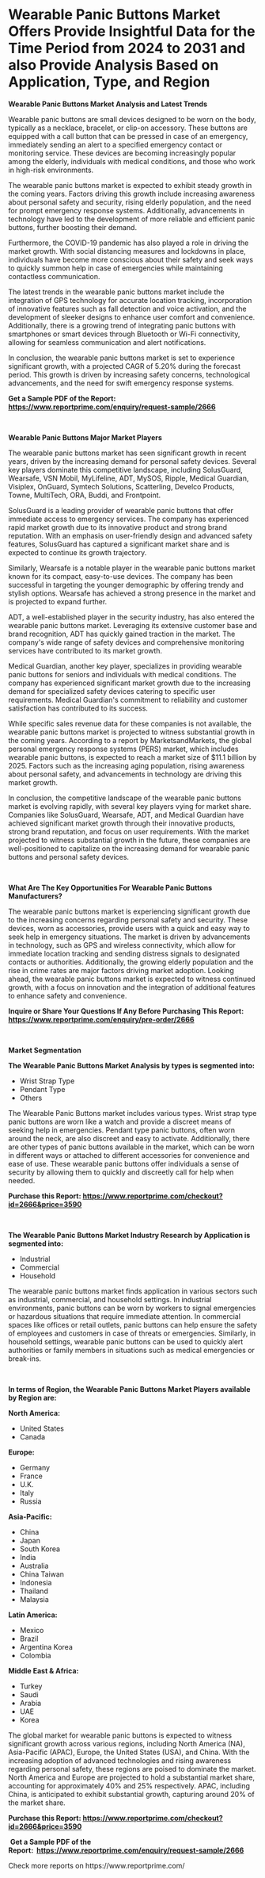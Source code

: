 <p><h1>Wearable Panic Buttons Market Offers Provide Insightful Data for the Time Period from 2024 to 2031 and also Provide Analysis Based on Application, Type, and Region</h1></p><p><strong>Wearable Panic Buttons Market Analysis and Latest Trends</strong></p>
<p><p>Wearable panic buttons are small devices designed to be worn on the body, typically as a necklace, bracelet, or clip-on accessory. These buttons are equipped with a call button that can be pressed in case of an emergency, immediately sending an alert to a specified emergency contact or monitoring service. These devices are becoming increasingly popular among the elderly, individuals with medical conditions, and those who work in high-risk environments.</p><p>The wearable panic buttons market is expected to exhibit steady growth in the coming years. Factors driving this growth include increasing awareness about personal safety and security, rising elderly population, and the need for prompt emergency response systems. Additionally, advancements in technology have led to the development of more reliable and efficient panic buttons, further boosting their demand.</p><p>Furthermore, the COVID-19 pandemic has also played a role in driving the market growth. With social distancing measures and lockdowns in place, individuals have become more conscious about their safety and seek ways to quickly summon help in case of emergencies while maintaining contactless communication.</p><p>The latest trends in the wearable panic buttons market include the integration of GPS technology for accurate location tracking, incorporation of innovative features such as fall detection and voice activation, and the development of sleeker designs to enhance user comfort and convenience. Additionally, there is a growing trend of integrating panic buttons with smartphones or smart devices through Bluetooth or Wi-Fi connectivity, allowing for seamless communication and alert notifications.</p><p>In conclusion, the wearable panic buttons market is set to experience significant growth, with a projected CAGR of 5.20% during the forecast period. This growth is driven by increasing safety concerns, technological advancements, and the need for swift emergency response systems.</p></p>
<p><strong>Get a Sample PDF of the Report:&nbsp; <a href="https://www.reportprime.com/enquiry/request-sample/2666">https://www.reportprime.com/enquiry/request-sample/2666</a></strong></p>
<p>&nbsp;</p>
<p><strong>Wearable Panic Buttons Major Market Players</strong></p>
<p><p>The wearable panic buttons market has seen significant growth in recent years, driven by the increasing demand for personal safety devices. Several key players dominate this competitive landscape, including SolusGuard, Wearsafe, VSN Mobil, MyLifeline, ADT, MySOS, Ripple, Medical Guardian, Visiplex, OnGuard, Symtech Solutions, Scatterling, Develco Products, Towne, MultiTech, ORA, Buddi, and Frontpoint.</p><p>SolusGuard is a leading provider of wearable panic buttons that offer immediate access to emergency services. The company has experienced rapid market growth due to its innovative product and strong brand reputation. With an emphasis on user-friendly design and advanced safety features, SolusGuard has captured a significant market share and is expected to continue its growth trajectory.</p><p>Similarly, Wearsafe is a notable player in the wearable panic buttons market known for its compact, easy-to-use devices. The company has been successful in targeting the younger demographic by offering trendy and stylish options. Wearsafe has achieved a strong presence in the market and is projected to expand further.</p><p>ADT, a well-established player in the security industry, has also entered the wearable panic buttons market. Leveraging its extensive customer base and brand recognition, ADT has quickly gained traction in the market. The company's wide range of safety devices and comprehensive monitoring services have contributed to its market growth.</p><p>Medical Guardian, another key player, specializes in providing wearable panic buttons for seniors and individuals with medical conditions. The company has experienced significant market growth due to the increasing demand for specialized safety devices catering to specific user requirements. Medical Guardian's commitment to reliability and customer satisfaction has contributed to its success.</p><p>While specific sales revenue data for these companies is not available, the wearable panic buttons market is projected to witness substantial growth in the coming years. According to a report by MarketsandMarkets, the global personal emergency response systems (PERS) market, which includes wearable panic buttons, is expected to reach a market size of $11.1 billion by 2025. Factors such as the increasing aging population, rising awareness about personal safety, and advancements in technology are driving this market growth.</p><p>In conclusion, the competitive landscape of the wearable panic buttons market is evolving rapidly, with several key players vying for market share. Companies like SolusGuard, Wearsafe, ADT, and Medical Guardian have achieved significant market growth through their innovative products, strong brand reputation, and focus on user requirements. With the market projected to witness substantial growth in the future, these companies are well-positioned to capitalize on the increasing demand for wearable panic buttons and personal safety devices.</p></p>
<p>&nbsp;</p>
<p><strong>What Are The Key Opportunities For Wearable Panic Buttons Manufacturers?</strong></p>
<p><p>The wearable panic buttons market is experiencing significant growth due to the increasing concerns regarding personal safety and security. These devices, worn as accessories, provide users with a quick and easy way to seek help in emergency situations. The market is driven by advancements in technology, such as GPS and wireless connectivity, which allow for immediate location tracking and sending distress signals to designated contacts or authorities. Additionally, the growing elderly population and the rise in crime rates are major factors driving market adoption. Looking ahead, the wearable panic buttons market is expected to witness continued growth, with a focus on innovation and the integration of additional features to enhance safety and convenience.</p></p>
<p><strong>Inquire or Share Your Questions If Any Before Purchasing This Report: <a href="https://www.reportprime.com/enquiry/pre-order/2666">https://www.reportprime.com/enquiry/pre-order/2666</a></strong></p>
<p>&nbsp;</p>
<p><strong>Market Segmentation</strong></p>
<p><strong>The Wearable Panic Buttons Market Analysis by types is segmented into:</strong></p>
<p><ul><li>Wrist Strap Type</li><li>Pendant Type</li><li>Others</li></ul></p>
<p><p>The Wearable Panic Buttons market includes various types. Wrist strap type panic buttons are worn like a watch and provide a discreet means of seeking help in emergencies. Pendant type panic buttons, often worn around the neck, are also discreet and easy to activate. Additionally, there are other types of panic buttons available in the market, which can be worn in different ways or attached to different accessories for convenience and ease of use. These wearable panic buttons offer individuals a sense of security by allowing them to quickly and discreetly call for help when needed.</p></p>
<p><strong>Purchase this Report:&nbsp;<a href="https://www.reportprime.com/checkout?id=2666&price=3590">https://www.reportprime.com/checkout?id=2666&price=3590</a></strong></p>
<p>&nbsp;</p>
<p><strong>The Wearable Panic Buttons Market Industry Research by Application is segmented into:</strong></p>
<p><ul><li>Industrial</li><li>Commercial</li><li>Household</li></ul></p>
<p><p>The wearable panic buttons market finds application in various sectors such as industrial, commercial, and household settings. In industrial environments, panic buttons can be worn by workers to signal emergencies or hazardous situations that require immediate attention. In commercial spaces like offices or retail outlets, panic buttons can help ensure the safety of employees and customers in case of threats or emergencies. Similarly, in household settings, wearable panic buttons can be used to quickly alert authorities or family members in situations such as medical emergencies or break-ins.</p></p>
<p>&nbsp;</p>
<p><strong>In terms of Region, the Wearable Panic Buttons Market Players available by Region are:</strong></p>
<p>
    <p> <strong> North America: </strong>
        <ul>
            <li>United States</li>
            <li>Canada</li>
        </ul>
        </p> 
    <p> <strong> Europe: </strong>
        <ul>
            <li>Germany</li>
            <li>France</li>
            <li>U.K.</li>
            <li>Italy</li>
            <li>Russia</li>
        </ul>
        </p> 
    <p> <strong> Asia-Pacific: </strong>
        <ul>
            <li>China</li>
            <li>Japan</li>
            <li>South Korea</li>
            <li>India</li>
            <li>Australia</li>
            <li>China Taiwan</li>
            <li>Indonesia</li>
            <li>Thailand</li>
            <li>Malaysia</li>
        </ul>
        </p> 
    <p> <strong> Latin America: </strong>
        <ul>
            <li>Mexico</li>
            <li>Brazil</li>
            <li>Argentina Korea</li>
            <li>Colombia</li>
        </ul>
        </p> 
    <p> <strong> Middle East & Africa: </strong>
        <ul>
            <li>Turkey</li>
            <li>Saudi</li>
            <li>Arabia</li>
            <li>UAE</li>
            <li>Korea</li>
        </ul>
    </p>
    </p>
<p><p>The global market for wearable panic buttons is expected to witness significant growth across various regions, including North America (NA), Asia-Pacific (APAC), Europe, the United States (USA), and China. With the increasing adoption of advanced technologies and rising awareness regarding personal safety, these regions are poised to dominate the market. North America and Europe are projected to hold a substantial market share, accounting for approximately 40% and 25% respectively. APAC, including China, is anticipated to exhibit substantial growth, capturing around 20% of the market share.</p></p>
<p><strong>Purchase this Report: <a href="https://www.reportprime.com/checkout?id=2666&price=3590">https://www.reportprime.com/checkout?id=2666&price=3590</a></strong></p>
<p>&nbsp;<strong>Get a Sample PDF of the Report:&nbsp;&nbsp;<a href="https://www.reportprime.com/enquiry/request-sample/2666">https://www.reportprime.com/enquiry/request-sample/2666</a></strong></p>
<p><strong></strong></p>
<p>Check more reports on https://www.reportprime.com/</p>